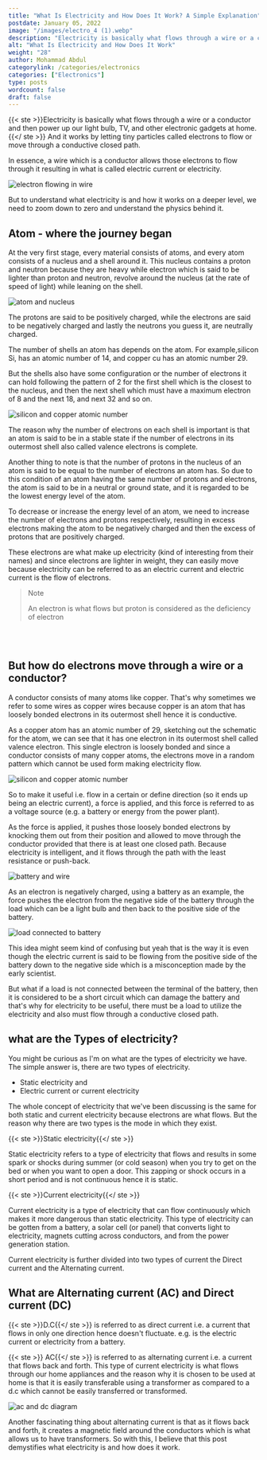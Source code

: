 ```yaml
---
title: "What Is Electricity and How Does It Work? A Simple Explanation"
postdate: January 05, 2022
image: "/images/electro_4 (1).webp"
description: "Electricity is basically what flows through a wire or a conductor and then power up our light bulb, TV, and other electronic gadgets at home. And it works by letting tiny particles called electrons to flow or move through a conductive closed path."
alt: "What Is Electricity and How Does It Work"
weight: "28"
author: Mohammad Abdul
categorylink: /categories/electronics
categories: ["Electronics"]
type: posts
wordcount: false
draft: false
---
```


{{< ste >}}Electricity is basically what flows through a wire or a conductor and then power up our light bulb, TV, and other electronic gadgets at home.
{{</ ste >}} And it works by letting tiny particles called electrons to flow or move through a conductive closed path.

In essence, a wire which is a conductor allows those electrons to flow through it resulting in what is called electric current or electricity.

<img loading="lazy" src="/images/electro_3 (1).webp" alt="electron flowing in wire">

But to understand what electricity is and how it works on a deeper level, we need to zoom down to zero and understand the physics behind it.

## Atom - where the journey began

At the very first stage, every material consists of atoms, and every atom consists of a nucleus and a shell around it.
This nucleus contains a proton and neutron because they are heavy while electron which is said to be lighter than proton and neutron, revolve around the nucleus (at the rate of speed of light) while leaning on the shell.

<img loading="lazy" src="/images/electro_4 (1).webp" alt="atom and nucleus">

The protons are said to be positively charged, while the electrons are said to be negatively charged and lastly the neutrons you guess it, are neutrally charged.

The number of shells an atom has depends on the atom. For example,silicon Si, has an atomic number of 14, and copper cu has an atomic number 29.

But the shells also have some configuration or the number of electrons it can hold following the pattern of 2 for the first shell which is the closest to the nucleus, and then the next shell which must have a maximum electron of 8 and the next 18, and next 32 and so on.

<img loading="lazy" src="/images/electro_2 (1).webp" alt="silicon and copper atomic number">

The reason why the number of electrons on each shell is important is that an atom is said to be in a stable state if the number of electrons in its outermost shell also called valence electrons is complete.

Another thing to note is that the number of protons in the nucleus of an atom is said to be equal to the number of electrons an atom has. So due to this condition of an atom having the same number of protons and electrons, the atom is said to be in a neutral or ground state, and it is regarded to be the lowest energy level of the atom.

To decrease or increase the energy level of an atom, we need to increase the number of electrons and protons respectively, resulting in excess electrons making the atom to be negatively charged and then the excess of protons that are positively charged.

These electrons are what make up electricity (kind of interesting from their names) and since electrons are lighter in weight, they can easily move because electricity can be referred to as an electric current and electric current is the flow of electrons.

<blockquote class="blockquote">
<p class="little-nugget">Note</p>
<p class="quote-text">
An electron is what flows but proton is considered as the deficiency of electron</blockquote>
<br>
<br>

## But how do electrons move through a wire or a conductor?

A conductor consists of many atoms like copper. That's why sometimes we refer to some wires as copper wires because copper is an atom that has loosely bonded electrons in its outermost shell hence it is conductive.

As a copper atom has an atomic number of 29, sketching out the schematic for the atom, we can see that it has one electron in its outermost shell called valence electron. This single electron is loosely bonded and since a conductor consists of many copper atoms, the electrons move in a random pattern which cannot be used form making electricity flow.

<img loading="lazy" src="/images/electro_2 (1).webp" alt="silicon and copper atomic number">

So to make it useful i.e. flow in a certain or define direction (so it ends up being an electric current), a force is applied, and this force is referred to as a voltage source (e.g. a battery or energy from the power plant).

As the force is applied, it pushes those loosely bonded electrons by knocking them out from their position and allowed to move through the conductor provided that there is at least one closed path. Because electricity is intelligent, and it flows through the path with the least resistance or push-back.

<img loading="lazy" src="/images/electro_5 (1).webp" alt="battery and wire">

As an electron is negatively charged, using a battery as an example, the force pushes the electron from the negative side of the battery through the load which can be a light bulb and then back to the positive side of the battery.

<img loading="lazy" src="/images/electro_1 (1).webp" alt="load connected to battery">

This idea might seem kind of confusing but yeah that is the way it is even though the electric current is said to be flowing from the positive side of the battery down to the negative side which is a misconception made by the early scientist.

<!-- Read on why the direction is opposite. But deem to be the same concept. -->

But what if a load is not connected between the terminal of the battery, then it is considered to be a short circuit which can damage the battery and that's why for electricity to be useful, there must be a load to utilize the electricity and also must flow through a conductive closed path.

## what are the Types of electricity?

You might be curious as I'm on what are the types of electricity we have.
The simple answer is, there are two types of electricity.

<ul class="ul-in-post">
<li>Static electricity and
</li>
<li>Electric current or current electricity
</li>

</ul>
 
The whole concept of electricity that we've been discussing is the same for both static and current electricity because electrons are what flows. But the reason why there are two types is the mode in which they exist.

{{< ste >}}Static electricity{{</ ste >}}
<br>

Static electricity refers to a type of electricity that flows and results in some spark or shocks during summer (or cold season) when you try to get on the bed or when you want to open a door. This zapping or shock occurs in a short period and is not continuous hence it is static.

{{< ste >}}Current electricity{{</ ste >}}
<br>

Current electricity is a type of electricity that can flow continuously which makes it more dangerous than static electricity. This type of electricity can be gotten from a battery, a solar cell (or panel) that converts light to electricity, magnets cutting across conductors, and from the power generation station.

Current electricity is further divided into two types of current the Direct current and the Alternating current.

## What are Alternating current (AC) and Direct current (DC)

{{< ste >}}D.C{{</ ste >}} is referred to as direct current i.e. a current that flows in only one direction hence doesn't fluctuate. e.g. is the electric current or electricity from a battery.

{{< ste >}} AC{{</ ste >}} is referred to as alternating current i.e. a current that flows back and forth. This type of current electricity is what flows through our home appliances and the reason why it is chosen to be used at home is that it is easily transferable using a transformer as compared to a d.c which cannot be easily transferred or transformed.

<img loading="lazy" src="/images/dcac_2.jpg" alt="ac and dc diagram">

Another fascinating thing about alternating current is that as it flows back and forth, it creates a magnetic field around the conductors which is what allows us to have transformers.
So with this, I believe that this post demystifies what electricity is and how does it work.
